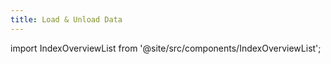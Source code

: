 ```yaml
---
title: Load & Unload Data
---
```

import IndexOverviewList from '@site/src/components/IndexOverviewList';

<IndexOverviewList />